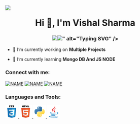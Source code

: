 <img align="left" src="https://miro.medium.com/max/1360/1*zVnWJtyGOX_kUIDm6ccCfQ.gif" width="250" />
<h1 align="center">Hi 👋, I'm Vishal Sharma</h1>
<h3 align="center"><a href="https://git.io/typing-svg"><img src="<a href="https://git.io/typing-svg"><img src="https://readme-typing-svg.demolab.com?font=Roboto&weight=600&size=25&pause=1000&color=F715E3&background=FFB40F00&random=false&width=435&lines=%F0%9F%9A%80+Tech+Enthusiast+%7C+Gaming+Guru+%F0%9F%92%BB+;%F0%9F%8E%AE+Leveling+up+in+games+;%F0%9F%8C%90+Dreaming+in+binary;%F0%9F%94%A5+Passionate+about+pixel+programming+"/></a>" alt="Typing SVG" /></a></h3>

- 🔭 I’m currently working on **Multiple Projects**

- 🌱 I’m currently learning **Mongo DB And JS NODE**

<h3 align="left">Connect with me:</h3>
<p align="left">
  <a href="LINKEDSITE" target="blank"><img align="center" src="https://cdn-icons-png.flaticon.com/512/145/145807.png" alt="NAME" height="30" width="30" /></a>
<a href="INSTA" target="blank"><img align="center" src="https://raw.githubusercontent.com/rahuldkjain/github-profile-readme-generator/master/src/images/icons/Social/instagram.svg" alt="NAME" height="30" width="40" /></a>
  <a href="LINKTREE" target="blank"><img align="center" src="https://api.blog.production.linktr.ee/wp-content/uploads/2022/06/Avatar-Symbol-Canopy.png" alt="NAME" height="30" width="30" /></a>
</p>

<h3 align="left">Languages and Tools:</h3>
<p align="left"> <a href="https://www.w3schools.com/css/" target="_blank" rel="noreferrer"> <img src="https://raw.githubusercontent.com/devicons/devicon/master/icons/css3/css3-original-wordmark.svg" alt="css3" width="40" height="40"/> </a> <a href="https://www.w3.org/html/" target="_blank" rel="noreferrer"> <img src="https://raw.githubusercontent.com/devicons/devicon/master/icons/html5/html5-original-wordmark.svg" alt="html5" width="40" height="40"/> </a> <a href="https://www.python.org" target="_blank" rel="noreferrer"> <img src="https://raw.githubusercontent.com/devicons/devicon/master/icons/python/python-original.svg" alt="python" width="40" height="40"/> </a> <a href="https://www.w3schools.com/java/" target="_blank" rel="noreferrer"> <img src="https://raw.githubusercontent.com/devicons/devicon/master/icons/java/java-original.svg" alt="java" width="40" height="40"/> </a> </p>
